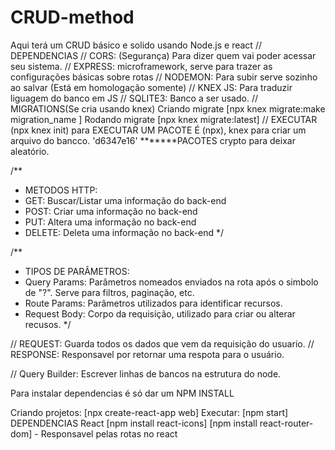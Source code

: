 # CRUD-method
Aqui terá um CRUD básico e solido usando Node.js e react
// DEPENDENCIAS
// CORS: (Segurança) Para dizer quem vai poder acessar seu sistema.
// EXPRESS: microframework, serve para trazer as configurações básicas sobre rotas
// NODEMON: Para subir serve sozinho ao salvar (Está em homologação somente)
// KNEX JS: Para traduzir liguagem do banco em JS
// SQLITE3: Banco a ser usado.
// MIGRATIONS(Se cria usando knex) 
Criando migrate [npx knex migrate:make migration_name ]
Rodando migrate [npx knex migrate:latest]
// EXECUTAR (npx knex init) para EXECUTAR UM PACOTE É (npx), knex para criar um arquivo do bancco. 
'd6347e16'
*******PACOTES
crypto para deixar aleatório.


/**
 * METODOS HTTP:
 * GET: Buscar/Listar uma informação do back-end
 * POST: Criar uma informação no back-end
 * PUT: Altera uma informação no back-end
 * DELETE: Deleta uma informação no back-end 
 */

 /**
  * TIPOS DE PARÂMETROS:
  * Query Params: Parâmetros nomeados enviados na rota após o simbolo de "?". Serve para filtros, paginação, etc.
  * Route Params: Parâmetros utilizados para identificar recursos.
  * Request Body: Corpo da requisição, utilizado para criar ou alterar recusos.
  */

// REQUEST: Guarda todos os dados que vem da requisição do usuario.
// RESPONSE: Responsavel por retornar uma respota para o usuário.

// Query Builder: Escrever linhas de bancos na estrutura do node.

Para instalar dependencias é só dar um NPM INSTALL

Criando projetos:
[npx create-react-app web]
Executar:
[npm start]
DEPENDENCIAS React
[npm install react-icons]
[npm install react-router-dom] - Responsavel pelas rotas no react